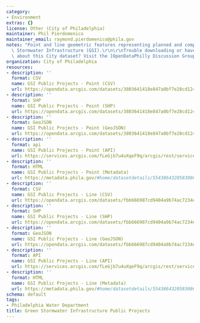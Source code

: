 ```yaml
---
category:
- Environment
extras: {}
license: Other (City of Philadelphia)
maintainer: Phil Pierdomenico
maintainer_email: raymond.pierdomenico@phila.gov
notes: "Point and line geometric features representing planned and completed Green\
  \ Stormwater Infrastructure (GSI).\r\n\r\nTrouble downloading or have questions\
  \ about this City dataset? Visit the [OpenDataPhilly Discussion Group](http://www.phila.gov/data/discuss/)"
organization: City of Philadelphia
resources:
- description: ''
  format: CSV
  name: GSI Public Projects - Point (CSV)
  url: https://opendata.arcgis.com/datasets/3803641418e847a0bf7e28cd124f768e_0.csv
- description: ''
  format: SHP
  name: GSI Public Projects - Point (SHP)
  url: https://opendata.arcgis.com/datasets/3803641418e847a0bf7e28cd124f768e_0.zip
- description: ''
  format: GeoJSON
  name: GSI Public Projects - Point (GeoJSON)
  url: https://opendata.arcgis.com/datasets/3803641418e847a0bf7e28cd124f768e_0.geojson
- description: ''
  format: api
  name: GSI Public Projects - Point (API)
  url: https://services.arcgis.com/fLeGjb7u4uXqeF9q/arcgis/rest/services/GSI_Public_Projects_Point/FeatureServer/0/query?outFields=*&where=1%3D1
- description: ''
  format: HTML
  name: GSI Public Projects - Point (Metadata)
  url: https://metadata.phila.gov/#home/datasetdetails/5543864320583086178c4e6f/representationdetails/56eac56fa61763ac0512c9f4/
- description: ''
  format: CSV
  name: GSI Public Projects - Line (CSV)
  url: https://opendata.arcgis.com/datasets/fbb666987cd9404a9b74ac7234e73514_0.csv
- description: ''
  format: SHP
  name: GSI Public Projects - Line (SHP)
  url: https://opendata.arcgis.com/datasets/fbb666987cd9404a9b74ac7234e73514_0.zip
- description: ''
  format: GeoJSON
  name: GSI Public Projects - Line (GeoJSON)
  url: https://opendata.arcgis.com/datasets/fbb666987cd9404a9b74ac7234e73514_0.geojson
- description: ''
  format: API
  name: GSI Public Projects - Line (API)
  url: https://services.arcgis.com/fLeGjb7u4uXqeF9q/arcgis/rest/services/GSI_Public_Projects_Street/FeatureServer/0/query?outFields=*&where=1%3D1
- description: ''
  format: HTML
  name: GSI Public Projects - Line (Metadata)
  url: https://metadata.phila.gov/#home/datasetdetails/5543864320583086178c4e6f/representationdetails/56eac3511186807124e8ae8d/
schema: default
tags:
- Philadelphia Water Department
title: Green Stormwater Infrastructure Public Projects
---
```

